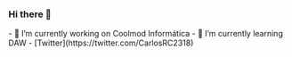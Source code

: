 ### Hi there 👋

<!--
**CarlosRC2318/CarlosRC2318** is a ✨ _special_ ✨ repository because its `README.md` (this file) appears on your GitHub profile. --!>

- 🔭 I’m currently working on Coolmod Informática
- 🌱 I’m currently learning DAW
- [Twitter](https://twitter.com/CarlosRC2318)
